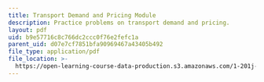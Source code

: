 ```yaml
---
title: Transport Demand and Pricing Module
description: Practice problems on transport demand and pricing.
layout: pdf
uid: b9e57716c8c766dc2ccc0f76e2fefc1a
parent_uid: d07e7cf7851bfa90969467a43405b492
file_type: application/pdf
file_location: >-
  https://open-learning-course-data-production.s3.amazonaws.com/1-201j-transportation-systems-analysis-demand-and-economics-fall-2008/b9e57716c8c766dc2ccc0f76e2fefc1a_MIT1_201JF08_pricing_prob.pdf
---
```

